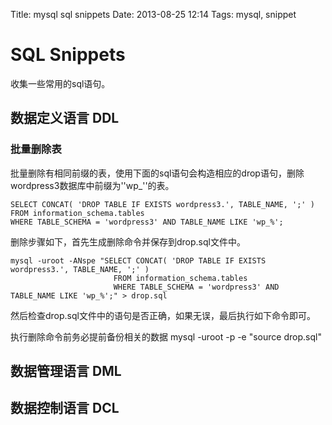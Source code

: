 Title: mysql sql snippets
Date: 2013-08-25 12:14
Tags: mysql, snippet

# SQL Snippets

收集一些常用的sql语句。

## 数据定义语言 DDL

### 批量删除表
批量删除有相同前缀的表，使用下面的sql语句会构造相应的drop语句，删除wordpress3数据库中前缀为''wp_''的表。

	SELECT CONCAT( 'DROP TABLE IF EXISTS wordpress3.', TABLE_NAME, ';' )
	FROM information_schema.tables
	WHERE TABLE_SCHEMA = 'wordpress3' AND TABLE_NAME LIKE 'wp_%';

删除步骤如下，首先生成删除命令并保存到drop.sql文件中。

	
	mysql -uroot -ANspe "SELECT CONCAT( 'DROP TABLE IF EXISTS wordpress3.', TABLE_NAME, ';' )
	                       FROM information_schema.tables
	                       WHERE TABLE_SCHEMA = 'wordpress3' AND TABLE_NAME LIKE 'wp_%';" > drop.sql

然后检查drop.sql文件中的语句是否正确，如果无误，最后执行如下命令即可。

执行删除命令前务必提前备份相关的数据
    mysql -uroot -p -e "source drop.sql" 
## 数据管理语言 DML

## 数据控制语言 DCL

